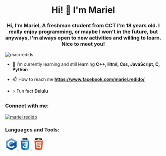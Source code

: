 <h1 align="center">Hi! 👋 I'm Mariel</h1>
<h3 align="center">Hi, I'm Mariel, A freshman student from CCT I'm 18 years old. I really enjoy programming, or maybe I won't in the future, but anyways, I'm always open to new activities and willing to learn. Nice to meet you!</h3>

<p align="left"> <img src="https://komarev.com/ghpvc/?username=macrredids&label=Profile%20views&color=0e75b6&style=flat" alt="macrredids" /> </p>

- 🌱 I’m currently learning and still learning **C++, Html, Css, JavaScript, C, Python**

- 📫 How to reach me **https://www.facebook.com/mariel.redido/**

- ⚡ Fun fact **Delulu**

<h3 align="left">Connect with me:</h3>
<p align="left">
<a href="https://fb.com/mariel redido" target="blank"><img align="center" src="https://raw.githubusercontent.com/rahuldkjain/github-profile-readme-generator/master/src/images/icons/Social/facebook.svg" alt="mariel redido" height="30" width="40" /></a>
</p>

<h3 align="left">Languages and Tools:</h3>
<p align="left"> <a href="https://www.cprogramming.com/" target="_blank" rel="noreferrer"> <img src="https://raw.githubusercontent.com/devicons/devicon/master/icons/c/c-original.svg" alt="c" width="40" height="40"/> </a> <a href="https://www.w3schools.com/css/" target="_blank" rel="noreferrer"> <img src="https://raw.githubusercontent.com/devicons/devicon/master/icons/css3/css3-original-wordmark.svg" alt="css3" width="40" height="40"/> </a> <a href="https://www.w3.org/html/" target="_blank" rel="noreferrer"> <img src="https://raw.githubusercontent.com/devicons/devicon/master/icons/html5/html5-original-wordmark.svg" alt="html5" width="40" height="40"/> </a><a href="https://www.w3schools.com/java/java_intro.asp"> </p>

